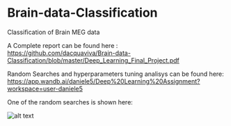 # Brain-data-Classification
Classification of Brain MEG data

A Complete report can be found here : https://github.com/dacquaviva/Brain-data-Classification/blob/master/Deep_Learning_Final_Project.pdf

Random Searches and hyperparameters tuning analisys can be found here: https://app.wandb.ai/daniele5/Deep%20Learning%20Assignment?workspace=user-daniele5

One of the random searches is shown here:

![alt text](https://github.com/dacquaviva/Brain-data-Classification/blob/master/img/random_search_intra_subject.png?raw=true)
